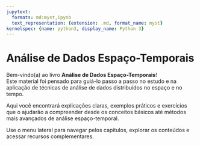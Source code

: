 ```yaml
---
jupytext:
  formats: md:myst,ipynb
  text_representation: {extension: .md, format_name: myst}
kernelspec: {name: python3, display_name: Python 3}
---
```


# **Análise de Dados Espaço-Temporais**

Bem-vindo(a) ao livro **Análise de Dados Espaço-Temporais**!  
Este material foi pensado para guiá-lo passo a passo no estudo e na aplicação de técnicas de análise de dados distribuídos no espaço e no tempo.  

Aqui você encontrará explicações claras, exemplos práticos e exercícios que o ajudarão a compreender desde os conceitos básicos até métodos mais avançados de análise espaço-temporal.  

Use o menu lateral para navegar pelos capítulos, explorar os conteúdos e acessar recursos complementares.

